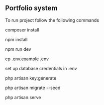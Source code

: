 ## Portfolio system

To run project follow the following commands

composer install

npm install

npm run dev

cp .env.example .env

set up database credentials in .env

php artisan key:generate

php artisan migrate --seed

php artisan serve

